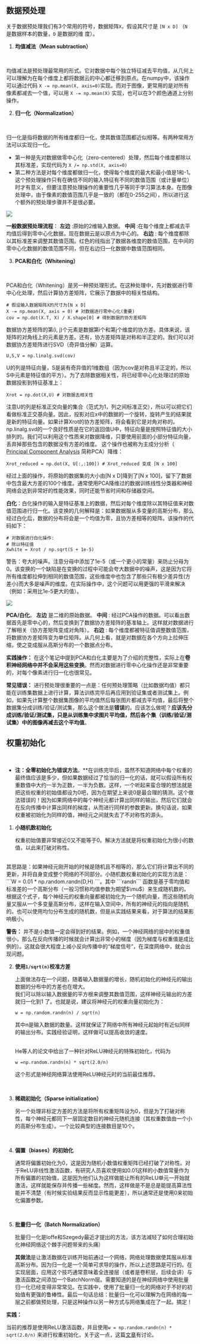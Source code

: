 ## 数据预处理

关于数据预处理我们有3个常用的符号，数据矩阵```X```，假设其尺寸是 ```[N x D]``` （```N``` 是数据样本的数量，```D``` 是数据的维
度）。

1. **均值减法（Mean subtraction）**
<br/> 

   均值减法是预处理最常用的形式。它对数据中每个独立特征减去平均值，从几何上可以理解为在每个维度上都将数据云的中心都迁移到原点。在numpy中，该操作可以通过代码 ```X -= np.mean(X, axis=0)```实现。而对于图像，更常用的是对所有像素都减去一个值，可以用 ```X -= np.mean(X)``` 实现，也可以在3个颜色通道上分别操作。
<br/> 

2. **归一化（Normalization）**
<br/> 

   归一化是指将数据的所有维度都归一化，使其数值范围都近似相等。有两种常用方法可以实现归一化。
   - 第一种是先对数据做零中心化（zero-centered）处理，然后每个维度都除以其标准差，实现代码为 ```X /= np.std(X, axis=0)```
   - 第二种方法是对每个维度都做归一化，使得每个维度的最大和最小值是1和-1。这个预处理操作只有在确信不同的输入特征有不同的数值范围（或计量单位）时才有意义，但要注意预处理操作的重要性几乎等同于学习算法本身。在图像处理中，由于像素的数值范围几乎是一致的（都在0-255之间），所以进行这个额外的预处理步骤并不是很必要。
  
   ![](./image/1.jpg)

   **一般数据预处理流程**： **左边** :原始的2维输入数据。 **中间** :在每个维度上都减去平均值后得到零中心化数据，现在数据云是以原点为中心的。 **右边** : 每个维度都除以其标准差来调整其数值范围。红色的线指出了数据各维度的数值范围，在中间的零中心化数据的数值范围不同，但在右边归一化数据中数值范围相同。
<br/> 

3. **PCA和白化（Whitening）**
<br/>

   PCA和白化（Whitening）是另一种预处理形式。在这种处理中，先对数据进行零中心化处理，然后计算协方差矩阵，它展示了数据中的相关性结构。
   
   ```
   # 假设输入数据矩阵X的尺寸为[N x D]
   X ‐= np.mean(X, axis = 0) # 对数据进行零中心化(重要)
   cov = np.dot(X.T, X) / X.shape[0] # 得到数据的协方差矩阵
   ```

   数据协方差矩阵的第(i, j)个元素是数据第i个和第j个维度的协方差。具体来说，该矩阵的对角线上的元素是方差。还有，协方差矩阵是对称和半正定的。我们可以对数据协方差矩阵进行SVD（奇异值分解）运算。

   ```
   U,S,V = np.linalg.svd(cov)
   ```
    
   U的列是特征向量，S是装有奇异值的1维数组（因为cov是对称且半正定的，所以S中元素是特征值的平方）。为了去除数据相关性，将已经零中心化处理过的原始数据投影到特征基准上：
   
   ```
   Xrot = np.dot(X,U) # 对数据去相关性
   ```
   
   注意U的列是标准正交向量的集合（范式为1，列之间标准正交），所以可以把它们看做标准正交基向量。因此，投影对应x中的数据的一个旋转，旋转产生的结果就是新的特征向量。如果计算Xrot的协方差矩阵，将会看到它是对角对称的。np.linalg.svd的一个良好性质是在它的返回值U中，特征向量是按照特征值的大小排列的。我们可以利用这个性质来对数据降维，只要使用前面的小部分特征向量，丢弃掉那些包含的数据没有方差的维度。 这个操作也被称为主成分分析（ [Principal Component Analysis](http://link.zhihu.com/?target=http%253A//en.wikipedia.org/wiki/Principal_component_analysis) 简称PCA）降维：

   ```
   Xrot_reduced = np.dot(X, U[:,:100]) # Xrot_reduced 变成 [N x 100]
   ```
   
   经过上面的操作，将原始的数据集的大小由[N x D]降到了[N x 100]，留下了数据中包含最大方差的100个维度。通常使用PCA降维过的数据训练线性分类器和神经网络会达到非常好的性能效果，同时还能节省时间和存储器空间。
<br/> 


   **白化**：白化操作的输入是特征基准上的数据，然后对每个维度除以其特征值来对数值范围进行归一化。该变换的几何解释是：如果数据服从多变量的高斯分布，那么经过白化后，数据的分布将会是一个均值为零，且协方差相等的矩阵。该操作的代码如下：
    
   ```
   # 对数据进行白化操作:
   # 除以特征值
   Xwhite = Xrot / np.sqrt(S + 1e‐5)
   ```
   
   警告：夸大的噪声。注意分母中添加了1e-5（或一个更小的常量）来防止分母为0。该变换的一个缺陷是在变换的过程中可能会夸大数据中的噪声，这是因为它将所有维度都拉伸到相同的数值范围，这些维度中也包含了那些只有极少差异性(方差小)而大多是噪声的维度。在实际操作中，这个问题可以用更强的平滑来解决（例如：采用比1e-5更大的值）。
   
   ![](./image/2.jpg)
    
   **PCA/白化**。 **左边** 是二维的原始数据。 **中间** : 经过PCA操作的数据。可以看出数据首先是零中心的，然后变换到了数据协方差矩阵的基准轴上。这样就对数据进行了解相关（协方差矩阵变成对角阵）。 **右边** : 每个维度都被特征值调整数值范围，将数据协方差矩阵变为单位矩阵。从几何上看，就是对数据在各个方向上拉伸压缩，使之变成服从高斯分布的一个数据点分布。
<br/> 


   **实践操作：** 在这个笔记中提到PCA和白化主要是为了介绍的完整性，实际上在**卷积神经网络中并不会采用这些变换**。然而对数据进行零中心化操作还是非常重要的，对每个像素进行归一化也很常见。
<br/> 

   **常见错误：** 进行预处理很重要的一点是：任何预处理策略（比如数据均值）都只能在训练集数据上进行计算，算法训练完毕后再应用到验证集或者测试集上。例如，如果先计算整个数据集图像的平均值然后每张图片都减去平均值，最后将整个数据集分成训练/验证/测试集，那么这个做法是**错误**的。应该怎么做呢？**应该先分成训练/验证/测试集，只是从训练集中求图片平均值，然后各个集（训练/验证/测试集）中的图像再减去这个平均值**。

## 权重初始化
<br/> 

- **注：全零初始化为错误方法**。**在训练完毕后，虽然不知道网络中每个权重的最终值应该是多少，但如果数据经过了恰当的归一化的话，就可以假设所有权重数值中大约一半为正数，一半为负数。这样，一个听起来蛮合理的想法就是把这些权重的初始值都设为0吧，因为在期望上来说0是最合理的猜测。这个做法错误的！因为如果网络中的每个神经元都计算出同样的输出，然后它们就会在反向传播中计算出同样的梯度，从而进行同样的参数更新。换句话说，如果权重被初始化为同样的值，神经元之间就失去了不对称性的源头。

1. **小随机数初始化** 
   
   权重初始值要非常接近0又不能等于0。解决方法就是将权重初始化为很小的数值，以此来打破对称性。
<br/> 
   其思路是：如果神经元刚开始的时候是随机且不相等的，那么它们将计算出不同的更新，并将自身变成整个网络的不同部分。小随机数权重初始化的实现方法是： ```W = 0.01 * np.random.randn(D,H) ```。其中 ```randn``` 函数是基于零均值和标准差的一个高斯分布（一般习惯称均值参数为期望$\mu$）来生成随机数的。根据这个式子，每个神经元的权重向量都被初始化为一个随机向量，而这些随机向量又服从一个多变量高斯分布，这样在输入空间中，所有的神经元的指向是随机的。也可以使用均匀分布生成的随机数，但是从实践结果来看，对于算法的结果影响极小。
<br/> 

   **警告：** 并不是小数值一定会得到好的结果。例如，一个神经网络的层中的权重值很小，那么在反向传播的时候就会计算出非常小的梯度（因为梯度与权重值是成比例的）。这就会很大程度上减小反向传播中的“梯度信号”，在深度网络中，就会出现问题。
    <br/> 

2. **使用```1/sqrt(n)```校准方差**
   
    上面做法存在一个问题，随着输入数据量的增长，随机初始化的神经元的输出数据的分布中的方差也在增大。
    <br/> 
    我们可以除以输入数据量的平方根来调整其数值范围，这样神经元输出的方差就归一化到1 了。也就是说，建议将神经元的权重向量初始化为： 
    ```
    w = np.random.randn(n) / sqrt(n)
    ```
    其中n是输入数据的数量。这样就保证了网络中所有神经元起始时有近似同样的输出分布。实践经验证明，这样做可以提高收敛的速度。

    <br/> 
    He等人的论文中给出了一种针对ReLU神经元的特殊初始化，代码为

    ```
    w =np.random.randn(n) * sqrt(2.0/n)
    ```
    这个形式是神经网络算法使用ReLU神经元时的当前最佳推荐。

    <br/> 

3. **稀疏初始化（Sparse initialization）** 
    
    另一个处理非标定方差的方法是将所有权重矩阵设为0，但是为了打破对称性，每个神经元都同下一层固定数目的神经元随机连接（其权重数值由一个小的高斯分布生成）。一个比较典型的连接数目是10个。
<br/>

4. **偏置（biases）的初始化** 
   
    通常将偏置初始化为0，这是因为随机小数值权重矩阵已经打破了对称性。对于ReLU非线性激活函数，有研究人员喜欢使用如0.01这样的小数值常量作为所有偏置的初始值，这是因为他们认为这样做能让所有的ReLU单元一开始就激活，这样就能保存并传播一些梯度。然而，这样做是不是总是能提高算法性能并不清楚（有时候实验结果反而显示性能更差），所以通常还是使用0来初始化偏置参数。
<br/>

5. **批量归一化（Batch Normalization）** 

    批量归一化是loffe和Szegedy最近才提出的方法，该方法减轻了如何合理初始化神经网络这个棘手问题带来的头痛）
    <br/>

    **其做法**是让激活数据在训练开始前通过一个网络，网络处理数据使其服从标准高斯分布。因为归一化是一个简单可求导的操作，所以上述思路是可行的。在实现层面，应用这个技巧通常意味着全连接层（或者是卷积层，后续会讲）与激活函数之间添加一个BatchNorm层。需要知道的是在神经网络中使用批量归一化已经变得非常常见。在实践中，使用了批量归一化的网络对于不好的初始值有更强的鲁棒性。最后一句话总结：批量归一化可以理解为在网络的每一层之前都做预处理，只是这种操作以另一种方式与网络集成在了一起。搞定！

**实践：**
<br/>
  
当前的推荐是使用ReLU激活函数，并且使用```w = np.random.randn(n) * sqrt(2.0/n)``` 来进行权重初始化，关于这一点，这篇[文章](http://link.zhihu.com/?target=http%253A//arxiv-web3.library.cornell.edu/abs/1502.01852)有讨论。
